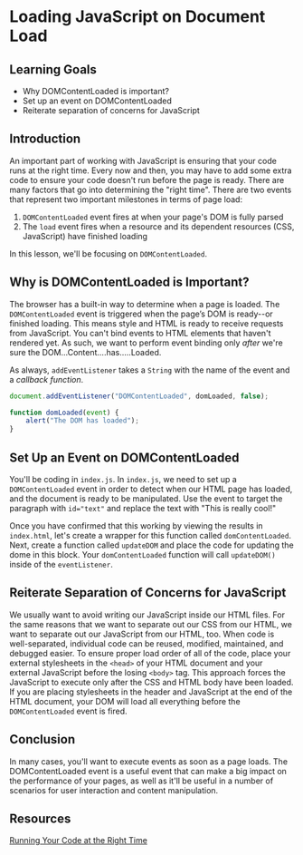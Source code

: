 # Loading JavaScript on Document Load

## Learning Goals

- Why DOMContentLoaded is important?
- Set up an event on DOMContentLoaded
- Reiterate separation of concerns for JavaScript

## Introduction

An important part of working with JavaScript is ensuring that your code
runs at the right time. Every now and then, you may have to add some extra
code to ensure your code doesn't run before the page is ready. There are
many factors that go into determining the "right time". There are two
events that represent two important milestones in terms of page load:

1. `DOMContentLoaded` event fires at when your page's DOM is fully parsed
2. The `load` event fires when a resource and its dependent resources (CSS, JavaScript) have finished loading

In this lesson, we'll be focusing on `DOMContentLoaded`.

## Why is DOMContentLoaded is Important?

The browser has a built-in way to determine when a page is loaded. The
`DOMContentLoaded` event is triggered when the page’s DOM is ready--or
finished loading. This means style and HTML is ready to receive requests
from JavaScript. You can't bind events to HTML elements that haven't
rendered yet. As such, we want to perform event binding only _after_
we're sure the DOM...Content....has.....Loaded.

As always, `addEventListener` takes a `String` with the name of the
event and a _callback function_.

```js
document.addEventListener("DOMContentLoaded", domLoaded, false);

function domLoaded(event) {
    alert("The DOM has loaded");
}
```

## Set Up an Event on DOMContentLoaded

You'll be coding in `index.js`. In `index.js`, we need to set up a
`DOMContentLoaded` event in order to detect when our HTML page has
loaded, and the document is ready to be manipulated. Use the event
to target the paragraph with `id="text"` and replace the text with
"This is really cool!"

Once you have confirmed that this working by viewing the results in
`index.html`, let's create a wrapper for this function called
`domContentLoaded`. Next, create a function called `updateDOM` and
place the code for updating the dome in this block. Your `domContentLoaded`
function will call `updateDOM()` inside of the `eventListener`.

## Reiterate Separation of Concerns for JavaScript

We usually want to avoid writing our JavaScript inside our HTML
files. For the same reasons that we want to separate out our CSS
from our HTML, we want to separate out our JavaScript from our HTML,
too. When code is well-separated, individual code can be reused,
modified, maintained, and debugged easier. To ensure proper load
order of all of the code, place your external stylesheets in the
`<head>` of your HTML document and your external JavaScript before the
losing `<body>` tag. This approach forces the JavaScript to execute only
after the CSS and HTML body have been loaded. If you are placing stylesheets
in the header and JavaScript at the end of the HTML document, your DOM will
load all everything before the `DOMContentLoaded` event is fired.

## Conclusion

In many cases, you'll want to execute events as soon as a page loads.
The DOMContentLoaded event is a useful event that can make a big impact
on the performance of your pages, as well as it'll be useful in a number
of scenarios for user interaction and content manipulation.

## Resources
[Running Your Code at the Right Time](https://www.kirupa.com/html5/running_your_code_at_the_right_time.htm)
